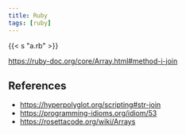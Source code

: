 ```yaml
---
title: Ruby
tags: [ruby]
---
```


{{< s "a.rb" >}}

<https://ruby-doc.org/core/Array.html#method-i-join>

## References

- <https://hyperpolyglot.org/scripting#str-join>
- <https://programming-idioms.org/idiom/53>
- <https://rosettacode.org/wiki/Arrays>
